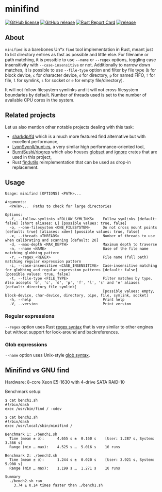# minifind

[![GitHub license](https://img.shields.io/github/license/dkorunic/minifind.svg)](https://github.com/dkorunic/minifind/blob/master/LICENSE.txt)
[![GitHub release](https://img.shields.io/github/release/dkorunic/minifind.svg)](https://github.com/dkorunic/minifind/releases/latest)
[![Rust Report Card](https://rust-reportcard.xuri.me/badge/github.com/dkorunic/minifind)](https://rust-reportcard.xuri.me/report/github.com/dkorunic/minifind)
[![release](https://github.com/dkorunic/minifind/actions/workflows/release.yml/badge.svg)](https://github.com/dkorunic/minifind/actions/workflows/release.yml)

## About

`minifind` is a barebones Un\*x `find` tool implementation in Rust, meant just to list directory entries as fast as possible and little else. For filename or path matching, it is possible to use `--name` or `--regex` options, toggling case insensitivity with `--case-insensitive` or not. Additionally to narrow down matches, it is possible to use `--file-type` option and filter by file type (`b` for block device, `c` for character device, `d` for directory, `p` for named FIFO, `f` for file, `l` for symlink, `s` for socket or `e` for empty file/directory).

It will not follow filesystem symlinks and it will not cross filesystem boundaries by default. Number of threads used is set to the number of available CPU cores in the system.

## Related projects

Let us also mention other notable projects dealing with this task:

- [sharkdp/fd](https://github.com/sharkdp/fd) which is a much more featured find alternative but with excellent performance,
- [LyonSyonII/hunt-rs](https://github.com/LyonSyonII/hunt-rs), a very similar high performance-oriented tool,
- [BurntSushi/ripgrep](https://github.com/BurntSushi/ripgrep) which also houses [globset](https://github.com/BurntSushi/ripgrep/tree/master/crates/globset) and [ignore](https://github.com/BurntSushi/ripgrep/tree/master/crates/ignore) crates that are used in this project,
- Rust [findutils](https://github.com/uutils/findutils) reimplementation that can be used as drop-in replacement.

## Usage

```shell
Usage: minifind [OPTIONS] <PATH>...

Arguments:
  <PATH>...  Paths to check for large directories

Options:
  -f, --follow-symlinks <FOLLOW_SYMLINKS>    Follow symlinks [default: false] [short aliases: L] [possible values: true, false]
  -o, --one-filesystem <ONE_FILESYSTEM>      Do not cross mount points [default: true] [aliases: xdev] [possible values: true, false]
  -x, --threads <THREADS>                    Number of threads to use when calibrating and scanning [default: 20]
  -d, --max-depth <MAX_DEPTH>                Maximum depth to traverse
  -n, --name <NAME>                          Base of the file name matching globbing pattern
  -r, --regex <REGEX>                        File name (full path) matching regular expression pattern
  -i, --case-insensitive <CASE_INSENSITIVE>  Case-insensitive matching for globbing and regular expression patterns [default: false] [possible values: true, false]
  -t, --file-type <FILE_TYPE>                Filter matches by type. Also accepts 'b', 'c', 'd', 'p', 'f', 'l', 's' and 'e' aliases [default: directory file symlink]
                                             [possible values: empty, block-device, char-device, directory, pipe, file, symlink, socket]
  -h, --help                                 Print help
  -V, --version                              Print version
```

### Regular expressions

`--regex` option uses Rust [regex syntax](https://docs.rs/regex/latest/regex/#syntax) that is very similar to other engines but without support for look-around and backreferences.

### Glob expressions

`--name` option uses Unix-style [glob syntax](https://docs.rs/globset/latest/globset/#syntax).

## Minifind vs GNU find

Hardware: 8-core Xeon E5-1630 with 4-drive SATA RAID-10

Benchmark setup:

```shell
$ cat bench1.sh
#!/bin/dash
exec /usr/bin/find / -xdev

$ cat bench2.sh
#!/bin/dash
exec /usr/local/sbin/minifind /
```

```shell
Benchmark 1: ./bench1.sh
  Time (mean ± σ):      4.655 s ±  0.160 s    [User: 1.287 s, System: 3.366 s]
  Range (min … max):    4.525 s …  5.016 s    10 runs

Benchmark 2: ./bench2.sh
  Time (mean ± σ):      1.244 s ±  0.020 s    [User: 3.921 s, System: 5.908 s]
  Range (min … max):    1.199 s …  1.271 s    10 runs

Summary
  ./bench2.sh ran
    3.74 ± 0.14 times faster than ./bench1.sh
```
